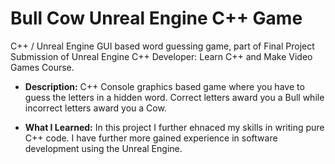 #  Bull Cow Unreal Engine C++ Game
C++ / Unreal Engine GUI based word guessing game, part of Final Project Submission of Unreal Engine C++ Developer: Learn C++ and Make Video Games Course.

- **Description:** C++ Console graphics based game where you have to guess the letters in a hidden word. Correct letters award you a Bull while incorrect letters award you a Cow.

- **What I Learned:** In this project I further ehnaced my skills in writing pure C++ code. I have further more gained experience in software development using the Unreal Engine.
